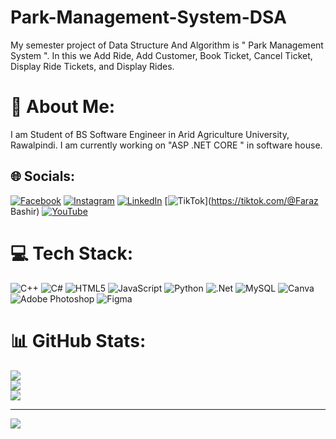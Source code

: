 # Park-Management-System-DSA
My semester project of Data Structure And Algorithm is " Park Management System ". In this we Add Ride, Add Customer, Book Ticket, Cancel Ticket, Display Ride Tickets, and Display Rides.
# 💫 About Me:
I am Student of BS Software Engineer in Arid Agriculture University, Rawalpindi. I am currently working on "ASP .NET CORE " in software house.


## 🌐 Socials:
[![Facebook](https://img.shields.io/badge/Facebook-%231877F2.svg?logo=Facebook&logoColor=white)](https://www.facebook.com/muhammadfaraz.bashir.3) [![Instagram](https://img.shields.io/badge/Instagram-%23E4405F.svg?logo=Instagram&logoColor=white)](https://instagram.com/da__toxik_) [![LinkedIn](https://img.shields.io/badge/LinkedIn-%230077B5.svg?logo=linkedin&logoColor=white)](https://www.linkedin.com/in/faraz-bashir-683a6b2a9/) [![TikTok](https://img.shields.io/badge/TikTok-%23000000.svg?logo=TikTok&logoColor=white)](https://tiktok.com/@Faraz Bashir) [![YouTube](https://img.shields.io/badge/YouTube-%23FF0000.svg?logo=YouTube&logoColor=white)](https://youtube.com/@Toxik_Official) 

# 💻 Tech Stack:
![C++](https://img.shields.io/badge/c++-%2300599C.svg?style=for-the-badge&logo=c%2B%2B&logoColor=white) ![C#](https://img.shields.io/badge/c%23-%23239120.svg?style=for-the-badge&logo=csharp&logoColor=white) ![HTML5](https://img.shields.io/badge/html5-%23E34F26.svg?style=for-the-badge&logo=html5&logoColor=white) ![JavaScript](https://img.shields.io/badge/javascript-%23323330.svg?style=for-the-badge&logo=javascript&logoColor=%23F7DF1E) ![Python](https://img.shields.io/badge/python-3670A0?style=for-the-badge&logo=python&logoColor=ffdd54) ![.Net](https://img.shields.io/badge/.NET-5C2D91?style=for-the-badge&logo=.net&logoColor=white) ![MySQL](https://img.shields.io/badge/mysql-4479A1.svg?style=for-the-badge&logo=mysql&logoColor=white) ![Canva](https://img.shields.io/badge/Canva-%2300C4CC.svg?style=for-the-badge&logo=Canva&logoColor=white) ![Adobe Photoshop](https://img.shields.io/badge/adobe%20photoshop-%2331A8FF.svg?style=for-the-badge&logo=adobe%20photoshop&logoColor=white) ![Figma](https://img.shields.io/badge/figma-%23F24E1E.svg?style=for-the-badge&logo=figma&logoColor=white)
# 📊 GitHub Stats:
![](https://github-readme-stats.vercel.app/api?username=farazbashirr&theme=dark&hide_border=false&include_all_commits=false&count_private=false)<br/>
![](https://github-readme-streak-stats.herokuapp.com/?user=farazbashirr&theme=dark&hide_border=false)<br/>
![](https://github-readme-stats.vercel.app/api/top-langs/?username=farazbashirr&theme=dark&hide_border=false&include_all_commits=false&count_private=false&layout=compact)

---
[![](https://visitcount.itsvg.in/api?id=farazbashirr&icon=0&color=0)](https://visitcount.itsvg.in)

<!-- Proudly created with GPRM ( https://gprm.itsvg.in ) -->
